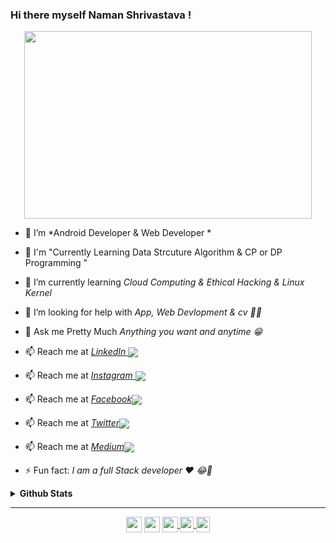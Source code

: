 ### Hi there myself Naman Shrivastava ! 
<p align="center">
  <img width="460" height="300" src="https://media.giphy.com/media/dBlZwFc1QjzXseX7aT/giphy.gif">
</p>

- 🌱 I’m *Android Developer & Web Developer * 
- 🌱 I'm "Currently Learning Data Strcuture Algorithm & CP or DP Programming "
- 🌱 I’m currently learning *Cloud Computing & Ethical Hacking & Linux Kernel*
- 🤔 I’m looking for help with *App, Web Devlopment & cv 🤨🧐*
- 💬 Ask me Pretty Much *Anything you want and  anytime 😁*
- 📫 Reach me at *<a href = "https://www.linkedin.com/in/naman-shrivastava-1403/">LinkedIn <img align="center" src="https://img.icons8.com/fluent/25/000000/linkedin.png"/></a>*
- 📫 Reach me at *<a href = "https://www.instagram.com/namanshrivastava94253/">Instagram <img align="center" src="https://upload.wikimedia.org/wikipedia/commons/thumb/a/a5/Instagram_icon.png/20px-Instagram_icon.png"/></a>*
- 📫 Reach me at *<a href = "https://www.facebook.com/naman.shrivastava.5070">Facebook<img align="center" src="https://img.icons8.com/fluent/25/000000/facebook-new.png"/></a>*
- 📫 Reach me at *<a href = "https://twitter.com/naman_1403">Twitter<img align="center" src="https://img.icons8.com/fluent/25/000000/twitter.png"/></a>*
- 📫 Reach me at *<a href = "https://medium.com/@namanshrivastava94253">Medium<img align="center" src="https://cdn4.iconfinder.com/data/icons/social-media-2210/24/Medium-20.png"/></a>*

- ⚡ Fun fact: *I am a full Stack developer ❤ 😂🔫*



<details>
  <summary><b> Github Stats</b></summary>
  <a href="https://github.com/Naman123shrivastava">
  <img align="center" src="https://github-readme-stats.vercel.app/api/top-langs/?username=Naman123shrivastava&show_icons=true&theme=default" />
</a>

<a href="https://github.com/Naman123shrivastava">
  <img align="center" src="https://github-readme-stats.vercel.app/api?username=Naman123shrivastava&show_icons=true&line_height=40&count_private=true&theme=default" />
</a>
</details>

-----

<p align="center">
<a href="https://twitter.com/naman_1403" target="blank"><img align="center" src="https://cdn.jsdelivr.net/npm/simple-icons@3.0.1/icons/twitter.svg" height="25" width="25" /></a>
<a href="https://www.linkedin.com/in/naman-shrivastava-1403" target="blank"><img align="center" src="https://cdn.jsdelivr.net/npm/simple-icons@3.0.1/icons/linkedin.svg"  height="25" width="25" /></a>
  
 <a href="https://www.instagram.com/namanshrivastava94253/">
<img align="center" alt="naman shrivastava Instagram"  src="https://cdn.jsdelivr.net/npm/simple-icons@v3/icons/instagram.svg" height="25" width="25" />
</a>
<a href="https://www.facebook.com/naman.shrivastava.5070">
<img align="center" alt="naman shrivastava facebook" width="22px" src="https://cdn.jsdelivr.net/npm/simple-icons@v3/icons/facebook.svg" height="25" width="25" />
</a>

<a href="https://medium.com/@namanshrivastava94253">
<img align="center" alt="naman shrivastava medium" width="22px" src="https://cdn.jsdelivr.net/npm/simple-icons@v3/icons/medium.svg"  height="25" width="25" />
</a>
  
</p>
